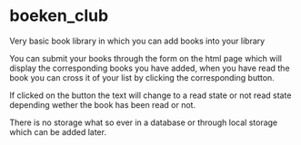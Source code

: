 # boeken_club

Very basic book library in which you can add books into your library

You can submit your books through the form on the html page which will display the corresponding books you have added, when you have read the book you can cross it of your list by clicking the corresponding button.

If clicked on the button the text will change to a read state or not read state depending wether the book has been read or not.

There is no storage what so ever in a database or through local storage which can be added later.
